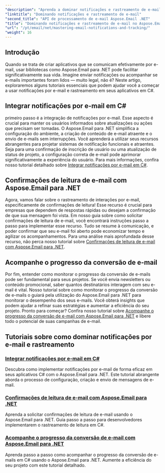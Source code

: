 ```yaml
---
"description": "Aprenda a dominar notificações e rastreamento de e-mail em C# com Aspose.Email para .NET por meio desta série de tutoriais detalhados."
"linktitle": "Dominando notificações e rastreamento de e-mail"
"second_title": "API de processamento de e-mail Aspose.Email .NET"
"title": "Dominando notificações e rastreamento de e-mail no Aspose.Email"
"url": "/pt/email/net/mastering-email-notifications-and-tracking/"
"weight": 16
---
```


## Introdução

Quando se trata de criar aplicativos que se comunicam efetivamente por e-mail, usar bibliotecas como Aspose.Email para .NET pode facilitar significativamente sua vida. Imagine enviar notificações ou acompanhar se e-mails importantes foram lidos — muito legal, não é? Neste artigo, exploraremos alguns tutoriais essenciais que podem ajudar você a começar a usar notificações por e-mail e rastreamento em seus aplicativos em C#.

## Integrar notificações por e-mail em C#

primeiro passo é a integração de notificações por e-mail. Esse aspecto é crucial para manter os usuários informados sobre atualizações ou ações que precisam ser tomadas. O Aspose.Email para .NET simplifica a configuração do ambiente, a criação de conteúdo de e-mail atraente e o envio de e-mails sem interrupções. Você aprenderá a utilizar seus recursos abrangentes para projetar sistemas de notificação funcionais e atraentes. Seja para uma confirmação de inscrição de usuário ou uma atualização de status de projeto, a configuração correta de e-mail pode aprimorar significativamente a experiência do usuário. Para mais informações, confira nosso tutorial detalhado sobre [Integrar notificações por e-mail em C#](./integrate-email-notifications/).

## Confirmações de leitura de e-mail com Aspose.Email para .NET

Agora, vamos falar sobre o rastreamento de interações por e-mail, especificamente de confirmações de leitura! Esse recurso é crucial para empresas que dependem de respostas rápidas ou desejam a confirmação de que sua mensagem foi vista. Em nosso guia sobre como solicitar confirmações de leitura de e-mail, você encontrará instruções passo a passo para implementar esse recurso. Tudo se resume à comunicação, e poder confirmar que seu e-mail foi aberto pode economizar tempo e agilizar os acompanhamentos. Para uma análise mais aprofundada desse recurso, não perca nosso tutorial sobre [Confirmações de leitura de e-mail com Aspose.Email para .NET](./email-read-receipts/).

## Acompanhe o progresso da conversão de e-mail

Por fim, entender como monitorar o progresso da conversão de e-mails pode ser fundamental para seus projetos. Se você envia newsletters ou conteúdo promocional, saber quantos destinatários interagem com seu e-mail é vital. Nosso tutorial sobre como monitorar o progresso da conversão de e-mails o guiará pela utilização do Aspose.Email para .NET para monitorar o desempenho dos seus e-mails. Você obterá insights que podem ajudar a refinar suas estratégias e aumentar a eficiência do seu projeto. Pronto para começar? Confira nosso tutorial sobre [Acompanhe o progresso da conversão de e-mail com Aspose.Email para .NET](./track-email-conversion-progress/) e libere todo o potencial de suas campanhas de e-mail.

## Tutoriais sobre como dominar notificações por e-mail e rastreamento
### [Integrar notificações por e-mail em C#](./integrate-email-notifications/)
Descubra como implementar notificações por e-mail de forma eficaz em seus aplicativos C# com o Aspose.Email para .NET. Este tutorial abrangente aborda o processo de configuração, criação e envio de mensagens de e-mail.
### [Confirmações de leitura de e-mail com Aspose.Email para .NET](./email-read-receipts/)
Aprenda a solicitar confirmações de leitura de e-mail usando o Aspose.Email para .NET. Guia passo a passo para desenvolvedores implementarem o rastreamento de leitura em C#.
### [Acompanhe o progresso da conversão de e-mail com Aspose.Email para .NET](./track-email-conversion-progress/)
Aprenda passo a passo como acompanhar o progresso da conversão de e-mails em C# usando o Aspose.Email para .NET. Aumente a eficiência do seu projeto com este tutorial detalhado.